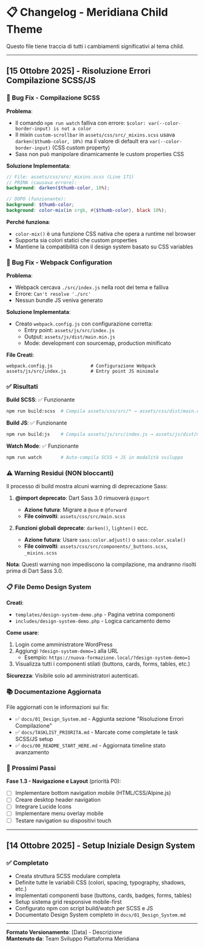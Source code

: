 # 📋 Changelog - Meridiana Child Theme

Questo file tiene traccia di tutti i cambiamenti significativi al tema child.

---

## [15 Ottobre 2025] - Risoluzione Errori Compilazione SCSS/JS

### 🐛 Bug Fix - Compilazione SCSS

**Problema**: 
- Il comando `npm run watch` falliva con errore: `$color: var(--color-border-input) is not a color`
- Il mixin `custom-scrollbar` in `assets/css/src/_mixins.scss` usava `darken($thumb-color, 10%)` ma il valore di default era `var(--color-border-input)` (CSS custom property)
- Sass non può manipolare dinamicamente le custom properties CSS

**Soluzione Implementata**:
```scss
// File: assets/css/src/_mixins.scss (Line 171)
// PRIMA (causava errore):
background: darken($thumb-color, 10%);

// DOPO (funzionante):
background: $thumb-color;
background: color-mix(in srgb, #{$thumb-color}, black 10%);
```

**Perché funziona**:
- `color-mix()` è una funzione CSS nativa che opera a runtime nel browser
- Supporta sia colori statici che custom properties
- Mantiene la compatibilità con il design system basato su CSS variables

### 🐛 Bug Fix - Webpack Configuration

**Problema**: 
- Webpack cercava `./src/index.js` nella root del tema e falliva
- Errore: `Can't resolve './src'`
- Nessun bundle JS veniva generato

**Soluzione Implementata**:
- Creato `webpack.config.js` con configurazione corretta:
  - Entry point: `assets/js/src/index.js`
  - Output: `assets/js/dist/main.min.js`
  - Mode: development con sourcemap, production minificato

**File Creati**:
```
webpack.config.js              # Configurazione Webpack
assets/js/src/index.js         # Entry point JS minimale
```

### ✅ Risultati

**Build SCSS**: ✅ Funzionante
```bash
npm run build:scss  # Compila assets/css/src/* → assets/css/dist/main.css
```

**Build JS**: ✅ Funzionante
```bash
npm run build:js    # Compila assets/js/src/index.js → assets/js/dist/main.min.js
```

**Watch Mode**: ✅ Funzionante
```bash
npm run watch       # Auto-compila SCSS + JS in modalità sviluppo
```

### ⚠️ Warning Residui (NON bloccanti)

Il processo di build mostra alcuni warning di deprecazione Sass:

1. **@import deprecato**: Dart Sass 3.0 rimuoverà `@import`
   - **Azione futura**: Migrare a `@use` e `@forward`
   - **File coinvolti**: `assets/css/src/main.scss`

2. **Funzioni globali deprecate**: `darken()`, `lighten()` ecc.
   - **Azione futura**: Usare `sass:color.adjust()` o `sass:color.scale()`
   - **File coinvolti**: `assets/css/src/components/_buttons.scss`, `_mixins.scss`

**Nota**: Questi warning non impediscono la compilazione, ma andranno risolti prima di Dart Sass 3.0.

### 📋 File Demo Design System

**Creati**:
- `templates/design-system-demo.php` - Pagina vetrina componenti
- `includes/design-system-demo.php` - Logica caricamento demo

**Come usare**:
1. Login come amministratore WordPress
2. Aggiungi `?design-system-demo=1` alla URL
   - Esempio: `https://nuova-formazione.local/?design-system-demo=1`
3. Visualizza tutti i componenti stilati (buttons, cards, forms, tables, etc.)

**Sicurezza**: Visibile solo ad amministratori autenticati.

### 📚 Documentazione Aggiornata

File aggiornati con le informazioni sui fix:
- ✅ `docs/01_Design_System.md` - Aggiunta sezione "Risoluzione Errori Compilazione"
- ✅ `docs/TASKLIST_PRIORITA.md` - Marcate come completate le task SCSS/JS setup
- ✅ `docs/00_README_START_HERE.md` - Aggiornata timeline stato avanzamento

### 🎯 Prossimi Passi

**Fase 1.3 - Navigazione e Layout** (priorità P0):
- [ ] Implementare bottom navigation mobile (HTML/CSS/Alpine.js)
- [ ] Creare desktop header navigation
- [ ] Integrare Lucide Icons
- [ ] Implementare menu overlay mobile
- [ ] Testare navigation su dispositivi touch

---

## [14 Ottobre 2025] - Setup Iniziale Design System

### ✅ Completato

- Creata struttura SCSS modulare completa
- Definite tutte le variabili CSS (colori, spacing, typography, shadows, etc.)
- Implementati componenti base (buttons, cards, badges, forms, tables)
- Setup sistema grid responsive mobile-first
- Configurato npm con script build/watch per SCSS e JS
- Documentato Design System completo in `docs/01_Design_System.md`

---

**Formato Versionamento**: [Data] - Descrizione  
**Mantenuto da**: Team Sviluppo Piattaforma Meridiana
